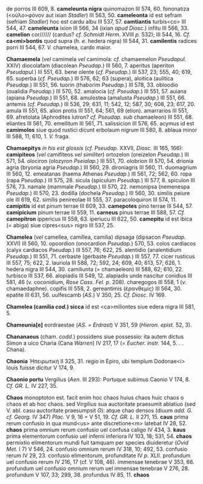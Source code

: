 de porros III 609, 8. **cameleunta nigra** quinomazon III 574, 60.
fononatiza (\<οὐλο\>φόνον aut ixian *Stadler*) III 563, 50.
**cameleonta** id est sefram (sefriam *Stadler*) hoc est cardu albu III
537, 57. **camtiantis** turbis\<co\> III 544, 47. **cameleunta** ixion
III 566, 34 (ixian *apud Diosc.*) infitu III 566, 33. **camelion**
cor////// (cardus? *cf. Schmidt Herm.* XVIII *p.* 532); III 544, 16.
*Cf.* **ca\<mi\>bontis** quod supra (*h. e.* hedera nigra) III 544, 31.
**camilentis** radices porri III 544, 67. *V.* chamelea, cardo maior.

**Chamaemela** (*vel* camimela *vel* camimola: *cf.* chamaemelon
*Pseudapul.* XXIV) diocolafam (diacolean *Pseudap.*) III 560, 7.
aperitus (aperiton *Pseudapul.*) III 551, 63. bene olente (*cf.
Pseudap.*) III 537, 23; 555, 40; 619, 65. superba (*cf. Pseudap.*) III
576, 62; 63 (supera), aloitica (aulitica *Pseudap.*) III 551, 56. tuorin
(thaborim *Pseudap.*) III 578, 33. obloodio (oualidia *Pseudap.*) III
570, 52. amalocia (*cf. Pseudap.*) III 551, 57. auiana (apiana
*Pseudap.*) III 551, 68. amulostea (amalusta *Pseudap.*) III 551, 66.
antemis (*cf. Pseudap.*) III 536, 29; 631, 11; 542, 12; 587, 30; 608,
23; 617, 20. amula III 551, 65. alion protis III 551, 64; 561, 69
(elion). amarrarios III 551, 69. afretolata (Aphrodites lutron? *cf.
Pseudap. sub* chamaeleon) III 551, 68. eliantes III 561, 70. emellitum
III 561, 71. salissicion III 576, 65. acymus id est **camimolos** siue
quod rustici dicunt erbolaum nigrum III 580, 8. ablaua minor III 588,
11; 610, 1. *V.* fraga.

**Chamaepitys** *in his est glossis* (*cf. Pseudap.* XXVII, *Diosc.* III
165, 166): **camipiteos** (*vel* camifiteos *vel simi­liter*) ortozelon
(oreizelon *Pseudap.*) III 571, 54. olociron (olozyron *Pseialap.*) III
551, 70. olobrion III 570, 54. drionia agria (bryonia agria *Pseudap.*)
III 560, 29. dironiagris III 560, 11. duomagrium III 560, 12. emeatanas
(haema Athenas *Pseudap.*) III 561, 72; 562, 60. ropa (rapa *Pseudap.*)
III 575, 28. sicula (spiculum *Pseudap.*) III 577, 8. spiculon III 576,
73. namale (mammale *Pseudap.*) III 570, 22. nemonipsa (nemenespa
*Pseudap.*) III 570, 23. dodilla (dochela *Pseudap.*) III 560, 30.
similis peiure ole III 619, 62. similis penireolae III 555, 37.
paracoloquiron III 574, 11. **camipitis** id est pinum terrae III 609,
33. **camepotes** pino terrae III 544, 57. **camipicium** pinum terrae
III 559, 11. **carneus** pinus terrae III 588, 57. *Cf.* **camepitron**
ippericus III 558, 63. iperiucu III 622, 50. **camepitu** id est ibica
(= abiga) siue cipres\<sus\> nigro III 537, 25.

**Chamelea** (*vel* camellea, camillea, camilia) dipsaga (dipsacon
*Pseudap.* XXVI) III 560, 10. opoordion (onocardion *Pseudap.*) 570, 53.
colos cardiacos (calyx cardiacos *Pseudap.*) III 557, 76; 622, 25.
alentidio (analentidium *Pseudap.*) III 551, 71. cerbaste (gerbaste
*Pseudap.*) III 557, 77. cicer rusticus III 557, 75; 622, 2. lauriola
III 588, 72; 592, 24; 609, 40; 613, 57; 626, 1. hedera nigra III 544,
30. camiliunta (= chamaeleon) III 588, 62; 610, 22. turbisco III 537,
66. alopiadis III 549, 12. alapiadis unde nascitur conidius III 581, 46
(*v.* coconidium, *Rose Cass. Fel. p.* 208). charegogos III 558, 1 (*v.*
chamaedaphne). copifis III 558, 2. gereantimis (ἐρανθεμίς) III 564, 30.
epatite III 631, 56. uulfescamb (*AS.*) V 350, 25. *Cf. Diosc.* IV 169.

**Chamelea (camilia *cod.*) sicca** id est \<ca\>miliontes siue
edera nigra III 581, 5.

**Chameunia[e]** eordraestae (*AS. = Erdrast*) V 351, 59 (*Hieron.
epist.* 52, 3).

**Chananaeus** (cham. *codd.*) possidens siue possessio: ita autem
dictus Simon a uico Charia (Cana *Warren*) IV 217, 17 (*= Eucher.
instr.* 144, 5. . . Chana).

**Chaonia** Ἠπειρωτική II 325, 31. regio in Epiro, ubi templum
Dodonae\<i\> Iouis fuisse dicitur V 174, 9.

**Chaonio portu** Vergilius (*Aen.* III 293): Portuque subimus Caonio V
174, 8. *Cf. GR. L.* IV 227, 35.

**Chaos** monoptoton est. facit enim hoc chaos huius chaos huic chaos o
chaos et ab hoc chaos. sed Virgilius sua auctoritate praesumit ablatiuo
(sed V. abl. casu auctoritate praesumpsit *G*): atque chao densos (diuum
*add. G. cf. Georg.* IV 347) *Plac.* V 9, 16 = V 51, 19. *Cf. GR. L.* II
271, 15. **caus** prima rerum confusio in qua mund\<us\> ante
discretione\<m\> latebat IV 28, 52. **chaos** prima omnium rerum
confusio uel confusa caligo IV 434, 3. **kaus** prima elementorum
confusio uel inferni inferiora IV 103, 18; 531, 54. **chaos** permixtio
elimentorum mundi fuit tamquam per species diuideretur (*Ovid Met.* I 7)
V 546, 24. confusio omnium rerum IV 318, 10; 492, 53. confusio rerum IV
29, 23. confusio elimentorum, profunditate IV *p.* XLII. profundum uel
confusio rerum IV 216, 17 (cf. V 108, 46). immensae tenebrae V 353, 66.
profundum uel confusio omnium rerum uel imnensae tenebrae V 276, 28.
profundum V 107, 33; 299, 38. profundus IV 85, 11. **chaos**
